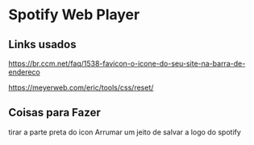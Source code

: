 # Spotify Web Player

## Links usados
https://br.ccm.net/faq/1538-favicon-o-icone-do-seu-site-na-barra-de-endereco

https://meyerweb.com/eric/tools/css/reset/

## Coisas para Fazer
tirar a parte preta do icon 
Arrumar um jeito de salvar a logo do spotify